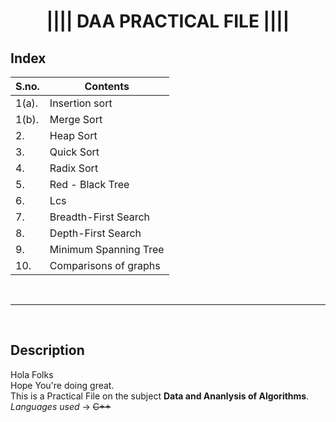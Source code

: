 # **<div align="center">||||  DAA PRACTICAL FILE  ||||</div>**

## Index
<table>
<thead>
<tr>
  <th>S.no.</th>
  <th>Contents</th>
</tr>
</thead>
<tbody>
<tr>
  <td>1(a).</td>
  <td>Insertion sort</td>
</tr>
<tr>
  <td>1(b).</td>
  <td>Merge Sort</td>
</tr>
<tr>
  <td>2.</td>
  <td>Heap Sort</td>
</tr>
<tr>
  <td>3.</td>
  <td>Quick Sort</td>
</tr>
<tr>
  <td>4.</td>
  <td>Radix Sort</td>
</tr>
<tr>
  <td>5.</td>
  <td>Red - Black Tree</td>
</tr>
<tr>
  <td>6.</td>
  <td>Lcs</td>
</tr>
<tr>
  <td>7.</td>
  <td>Breadth-First Search</td>
</tr>
<tr>
  <td>8.</td>
  <td>Depth-First Search</td>
</tr>
<tr>
  <td>9.</td>
  <td>Minimum Spanning Tree</td>
</tr>  
<tr>
  <td>10.</td>
  <td>Comparisons of graphs</td>
</tr>
</tbody>
</table><br>


---

<br>

## Description

Hola Folks<br>
Hope You're doing great.<br>
This is a Practical File on the subject **Data and Ananlysis of Algorithms**. <br>
_Languages used_ -> ~~C++~~<br>

